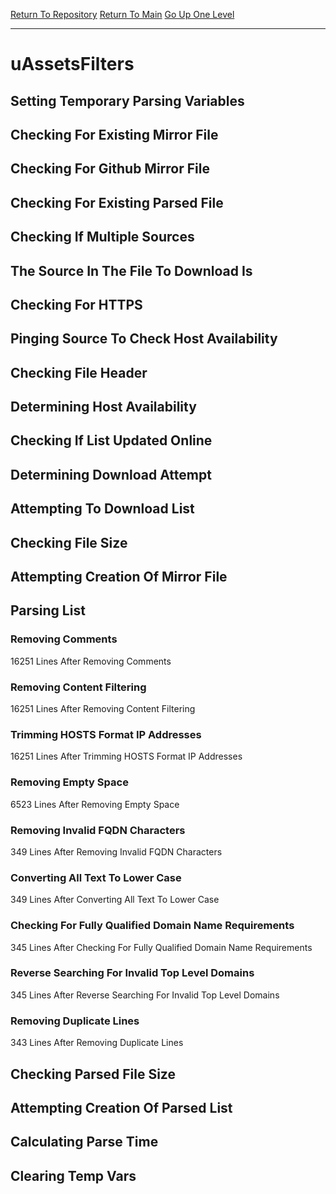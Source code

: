 [Return To Repository](https://github.com/deathbybandaid/piholeparser/)
[Return To Main](https://github.com/deathbybandaid/piholeparser/blob/master/RecentRunLogs/Mainlog.md)
[Go Up One Level](https://github.com/deathbybandaid/piholeparser/blob/master/RecentRunLogs/TopLevelScripts/30-Processing-External-Blacklists.md)
____________________________________
# uAssetsFilters
## Setting Temporary Parsing Variables
## Checking For Existing Mirror File
## Checking For Github Mirror File
## Checking For Existing Parsed File
## Checking If Multiple Sources
## The Source In The File To Download Is
## Checking For HTTPS
## Pinging Source To Check Host Availability
## Checking File Header
## Determining Host Availability
## Checking If List Updated Online
## Determining Download Attempt
## Attempting To Download List
## Checking File Size
## Attempting Creation Of Mirror File
## Parsing List
### Removing Comments
16251 Lines After Removing Comments
### Removing Content Filtering
16251 Lines After Removing Content Filtering
### Trimming HOSTS Format IP Addresses
16251 Lines After Trimming HOSTS Format IP Addresses
### Removing Empty Space
6523 Lines After Removing Empty Space
### Removing Invalid FQDN Characters
349 Lines After Removing Invalid FQDN Characters
### Converting All Text To Lower Case
349 Lines After Converting All Text To Lower Case
### Checking For Fully Qualified Domain Name Requirements
345 Lines After Checking For Fully Qualified Domain Name Requirements
### Reverse Searching For Invalid Top Level Domains
345 Lines After Reverse Searching For Invalid Top Level Domains
### Removing Duplicate Lines
343 Lines After Removing Duplicate Lines
## Checking Parsed File Size
## Attempting Creation Of Parsed List
## Calculating Parse Time
## Clearing Temp Vars
